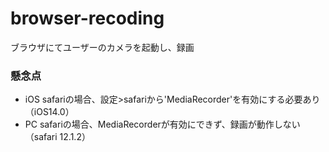 # browser-recoding
ブラウザにてユーザーのカメラを起動し、録画

### 懸念点
- iOS safariの場合、設定>safariから'MediaRecorder'を有効にする必要あり（iOS14.0）
- PC safariの場合、MediaRecorderが有効にできず、録画が動作しない（safari 12.1.2）
